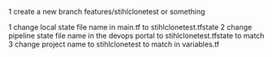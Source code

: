 1 create a new branch features/stihlclonetest or something

1 change local state file name in main.tf to stihlclonetest.tfstate 
2 change pipeline state file name in the devops portal to stihlclonetest.tfstate to match
3 change project name to stihlclonetest to match in variables.tf